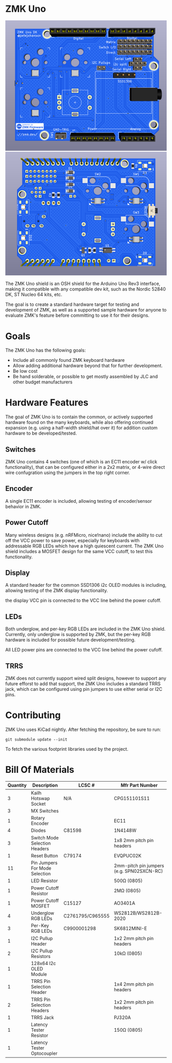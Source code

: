 # ZMK Uno

![ZMK Uno Front](./zmk-uno-front.png)
![ZMK Uno Back](./zmk-uno-back.png)

The ZMK Uno shield is an OSH shield for the Arduino Uno Rev3 interface, making it compatible with any compatible dev kit, such as the Nordic 52840 DK, ST Nucleo 64 kits, etc.

The goal is to create a standard hardware target for testing and development of ZMK, as well as a supported sample hardware for anyone to evaluate ZMK's feature before committing to use it for their designs.

# Goals

The ZMK Uno has the following goals:

* Include all commonly found ZMK keyboard hardware
* Allow adding additional hardware beyond that for further development.
* Be low cost
* Be hand solderable, or possible to get mostly assembled by JLC and other budget manufacturers

# Hardware Features

The goal of ZMK Uno is to contain the common, or actively supported hardware found on the many keyboards, while also offering continued expansion (e.g. using a half-width shield/hat over it) for addition custom hardware to be developed/tested.

## Switches

ZMK Uno contains 4 switches (one of which is an EC11 encoder w/ click functionality), that can be configured either in a 2x2 matrix, or 4-wire direct wire confugration using the jumpers in the top right corner.

## Encoder

A single EC11 encoder is included, allowing testing of encoder/sensor behavior in ZMK.

## Power Cutoff

Many wireless designs (e.g. nRFMicro, nice!nano) include the ability to cut off the VCC power to save power, especially for keyboards with addressable RGB LEDs which have a high quiescent current. The ZMK Uno shield includes a MOSFET design for the same VCC cutoff, to test this functionality.

## Display

A standard header for the common SSD1306 i2c OLED modules is including, allowing testing of the ZMK display functionality.

the display VCC pin is connected to the VCC line behind the power cufoff.

## LEDs

Both underglow, and per-key RGB LEDs are included in the ZMK Uno shield. Currently, only underglow is supported by ZMK, but the per-key RGB hardware is included for possible future development/testing.

All LED power pins are connected to the VCC line behind the power cufoff.

## TRRS

ZMK does not currently support wired split designs, however to support any future efforst to add that support, the ZMK Uno includes a standard TRRS jack, which can be configured using pin jumpers to use either serial or I2C pins.

# Contributing

ZMK Uno uses KiCad nightly. After fetching the repository, be sure to run:

```
git submodule update --init
```

To fetch the various footprint libraries used by the project.

# Bill Of Materials

| Quantity | Description                    | LCSC #           | Mfr Part Number                           |
| -------- | ------------------------------ | ---------------- | ----------------------------------------- |
| 3        | Kailh Hotswap Socket           | N/A              | CPG151101S11                              |
| 3        | MX Switches                    |                  |                                           |
| 1        | Rotary Encoder                 |                  | EC11                                      |
| 4        | Diodes                         | C81598           | 1N4148W                                   |
| 3        | Switch Mode Selection Headers  |                  | 1x8 2mm pitch pin headers                 |
| 1        | Reset Button                   | C79174           | EVQPUC02K                                 |
| 11       | Pin Jumpers For Mode Selection |                  | 2mm-pitch pin jumpers (e.g. SPN02SXCN-RC) |
| 1        | LED Resistor                   |                  | 500Ω (0805)                               |
| 1        | Power Cutoff Resistor          |                  | 2MΩ (0805)                                |
| 1        | Power Cutoff MOSFET            | C15127           | AO3401A                                   |
| 4        | Underglow RGB LEDs             | C2761795/C965555 | WS2812B/WS2812B-2020                      |
| 3        | Per-Key RGB LEDs               | C9900001298      | SK6812MINI-E                              |
| 1        | I2C Pullup Header              |                  | 1x2 2mm pitch pin headers                 |
| 2        | I2C Pullup Resistors           |                  | 10kΩ (0805)                               |
| 1        | 128x64 I2c OLED Module         |                  |                                           |
| 1        | TRRS Pin Selection Header      |                  | 1x4 2mm pitch pin headers                 |
| 2        | TRRS Pin Selection Headers     |                  | 1x2 2mm pitch pin headers                 |
| 1        | TRRS Jack                      |                  | PJ320A                                    |
| 1        | Latency Tester Resistor        |                  | 150Ω (0805)                               |
| 1        | Latency Tester Optocoupler     |                  |                                           |

